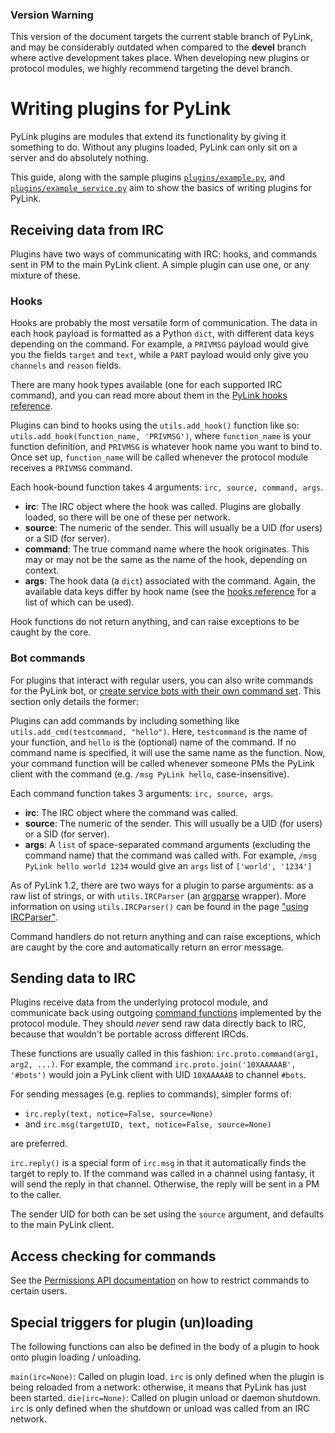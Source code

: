 ### Version Warning
This version of the document targets the current stable branch of PyLink, and may be considerably outdated when compared to the **devel** branch where active development takes place. When developing new plugins or protocol modules, we highly recommend targeting the devel branch.

# Writing plugins for PyLink

PyLink plugins are modules that extend its functionality by giving it something to do. Without any plugins loaded, PyLink can only sit on a server and do absolutely nothing.

This guide, along with the sample plugins [`plugins/example.py`](../../plugins/example.py), and [`plugins/example_service.py`](../../plugins/example_service.py) aim to show the basics of writing plugins for PyLink.

## Receiving data from IRC

Plugins have two ways of communicating with IRC: hooks, and commands sent in PM to the main PyLink client. A simple plugin can use one, or any mixture of these.

### Hooks

Hooks are probably the most versatile form of communication. The data in each hook payload is formatted as a Python `dict`, with different data keys depending on the command.
For example, a `PRIVMSG` payload would give you the fields `target` and `text`, while a `PART` payload would only give you `channels` and `reason` fields.

There are many hook types available (one for each supported IRC command), and you can read more about them in the [PyLink hooks reference](hooks-reference.md).

Plugins can bind to hooks using the `utils.add_hook()` function like so: `utils.add_hook(function_name, 'PRIVMSG')`, where `function_name` is your function definition, and `PRIVMSG` is whatever hook name you want to bind to. Once set up, `function_name` will be called whenever the protocol module receives a `PRIVMSG` command.

Each hook-bound function takes 4 arguments: `irc, source, command, args`.
- **irc**: The IRC object where the hook was called. Plugins are globally loaded, so there will be one of these per network.
- **source**: The numeric of the sender. This will usually be a UID (for users) or a SID (for server).
- **command**: The true command name where the hook originates. This may or may not be the same as the name of the hook, depending on context.
- **args**: The hook data (a `dict`) associated with the command. Again, the available data keys differ by hook name
(see the [hooks reference](hooks-reference.md) for a list of which can be used).

Hook functions do not return anything, and can raise exceptions to be caught by the core.

### Bot commands

For plugins that interact with regular users, you can also write commands for the PyLink bot, or [create service bots with their own command set](services-api.md). This section only details the former:

Plugins can add commands by including something like `utils.add_cmd(testcommand, "hello")`. Here, `testcommand` is the name of your function, and `hello` is the (optional) name of the command. If no command name is specified, it will use the same name as the function.
Now, your command function will be called whenever someone PMs the PyLink client with the command (e.g. `/msg PyLink hello`, case-insensitive).

Each command function takes 3 arguments: `irc, source, args`.
- **irc**: The IRC object where the command was called.
- **source**: The numeric of the sender. This will usually be a UID (for users) or a SID (for server).
- **args**: A `list` of space-separated command arguments (excluding the command name) that the command was called with. For example, `/msg PyLink hello world 1234` would give an `args` list of `['world', '1234']`

As of PyLink 1.2, there are two ways for a plugin to parse arguments: as a raw list of strings, or with `utils.IRCParser` (an [argparse](https://docs.python.org/3/library/argparse.html) wrapper). More information on using `utils.IRCParser()` can be found in the page ["using IRCParser"](using-ircparser.md).

Command handlers do not return anything and can raise exceptions, which are caught by the core and automatically return an error message.

## Sending data to IRC

Plugins receive data from the underlying protocol module, and communicate back using outgoing [command functions](pmodule-spec.md) implemented by the protocol module. They should *never* send raw data directly back to IRC, because that wouldn't be portable across different IRCds.

These functions are usually called in this fashion: `irc.proto.command(arg1, arg2, ...)`. For example, the command `irc.proto.join('10XAAAAAB', '#bots')` would join a PyLink client with UID `10XAAAAAB` to channel `#bots`.

For sending messages (e.g. replies to commands), simpler forms of:

- `irc.reply(text, notice=False, source=None)`
- and `irc.msg(targetUID, text, notice=False, source=None)`

are preferred.

`irc.reply()` is a special form of `irc.msg` in that it automatically finds the target to reply to. If the command was called in a channel using fantasy, it will send the reply in that channel. Otherwise, the reply will be sent in a PM to the caller.

The sender UID for both can be set using the `source` argument, and defaults to the main PyLink client.

## Access checking for commands

See the [Permissions API documentation](permissions-api.md) on how to restrict commands to certain users.

## Special triggers for plugin (un)loading

The following functions can also be defined in the body of a plugin to hook onto plugin loading / unloading.

`main(irc=None)`: Called on plugin load. `irc` is only defined when the plugin is being reloaded from a network: otherwise, it means that PyLink has just been started.
`die(irc=None)`: Called on plugin unload or daemon shutdown. `irc` is only defined when the shutdown or unload was called from an IRC network.

